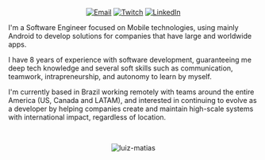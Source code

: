 <!-- <h1 align="center">Hi!</h1>

<br>
 -->
<p align="center">
	<a href="mailto:contact@luizmatias.com"><img img src="https://img.shields.io/badge/gmail-%23EA4335.svg?logo=gmail&logoColor=white" alt="Email"/></a>
	<a href="https://www.twitch.tv/xskyon"><img src="https://img.shields.io/twitch/status/xskyon?style=social" alt="Twitch"/></a>
	<a href="https://www.linkedin.com/in/luizmatiasdev/"><img src="https://img.shields.io/badge/linkedin-%230A66C2.svg?logo=linkedin&logoColor=white" alt="LinkedIn"/></a>
</p>

I'm a Software Engineer focused on Mobile technologies, using mainly Android to develop solutions for companies that have large and worldwide apps.

I have 8 years of experience with software development, guaranteeing me deep tech knowledge and several soft skills such as communication, teamwork, intrapreneurship, and autonomy to learn by myself.

I'm currently based in Brazil working remotely with teams around the entire America (US, Canada and LATAM), and interested in continuing to evolve as a developer by helping companies create and maintain high-scale systems with international impact, regardless of location.

<br>

<p align="center"><img src="https://github-readme-streak-stats.herokuapp.com/?user=luiz-matias&theme=algolia" alt="luiz-matias" /></p>

